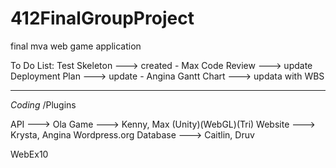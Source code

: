 # 412FinalGroupProject
final mva web game application


To Do List:
Test Skeleton ---> created - Max
Code Review ---> update
Deployment Plan ---> update - Angina
Gantt Chart ---> updata with WBS

--------------------------------------------------
*Coding* /Plugins

API ---> Ola
Game ---> Kenny, Max  (Unity)(WebGL)(Tri)
Website ---> Krysta, Angina
  Wordpress.org
Database ---> Caitlin, Druv



WebEx10
